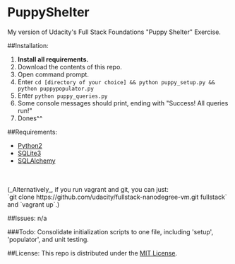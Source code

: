 # PuppyShelter
 My version of Udacity's Full Stack Foundations "Puppy Shelter" Exercise.





##Installation:
 1. **Install all requirements.**
 2. Download the contents of this repo.
 3. Open command prompt.
 4. Enter `cd [directory of your choice] && python puppy_setup.py && python puppypopulator.py`
 5. Enter `python puppy_queries.py`
 6. Some console messages should print, ending with "Success!  All queries run!"
 7. Dones^^

##Requirements:
 * <a href="https://www.python.org/downloads/">Python2</a>
 * <a href="https://sqlite.org">SQLite3</a>
 * <a href="http://www.sqlalchemy.org/">SQLAlchemy</a>
<br>
<br>(_Alternatively_, if you run vagrant and git, you can just:<br>
`git clone https://github.com/udacity/fullstack-nanodegree-vm.git fullstack`<br>
and `vagrant up`.)

##Issues:
 n/a

###Todo:
 Consolidate initialization scripts to one file, including 'setup', 'populator', and unit testing.

##License:
This repo is distributed under the <a href="http://opensource.org/licenses/MIT">MIT License</a>.
